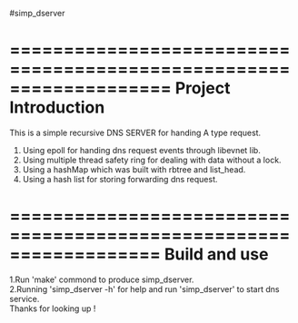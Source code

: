 #simp_dserver</br>   

===================================================================
Project Introduction   
===================================================================
This is a simple recursive DNS SERVER for handing A type request.   
1. Using epoll for handing dns request events through libevnet lib.    
2. Using multiple thread safety ring for dealing with data without a lock.    
3. Using a hashMap which was built with rbtree and list_head.    
4. Using a hash list for storing forwarding dns request.</br>   

==================================================================
Build and use   
==================================================================
1.Run 'make' commond to produce simp_dserver.   
2.Running 'simp_dserver -h' for help and run 'simp_dserver' to start dns service.   
Thanks for looking up !    
